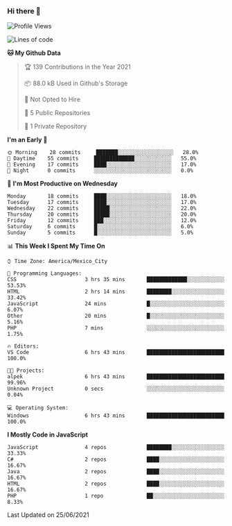 ### Hi there 👋

<!--START_SECTION:waka-->
![Profile Views](http://img.shields.io/badge/Profile%20Views-0-blue)

![Lines of code](https://img.shields.io/badge/From%20Hello%20World%20I%27ve%20Written-1.8%20million%20lines%20of%20code-blue)

**🐱 My Github Data** 

> 🏆 139 Contributions in the Year 2021
 > 
> 📦 88.0 kB Used in Github's Storage 
 > 
> 🚫 Not Opted to Hire
 > 
> 📜 5 Public Repositories 
 > 
> 🔑 1 Private Repository 
 > 
**I'm an Early 🐤** 

```text
🌞 Morning    28 commits     ███████░░░░░░░░░░░░░░░░░░   28.0% 
🌆 Daytime    55 commits     █████████████░░░░░░░░░░░░   55.0% 
🌃 Evening    17 commits     ████░░░░░░░░░░░░░░░░░░░░░   17.0% 
🌙 Night      0 commits      ░░░░░░░░░░░░░░░░░░░░░░░░░   0.0%

```
📅 **I'm Most Productive on Wednesday** 

```text
Monday       18 commits     ████░░░░░░░░░░░░░░░░░░░░░   18.0% 
Tuesday      17 commits     ████░░░░░░░░░░░░░░░░░░░░░   17.0% 
Wednesday    22 commits     █████░░░░░░░░░░░░░░░░░░░░   22.0% 
Thursday     20 commits     █████░░░░░░░░░░░░░░░░░░░░   20.0% 
Friday       12 commits     ███░░░░░░░░░░░░░░░░░░░░░░   12.0% 
Saturday     6 commits      █░░░░░░░░░░░░░░░░░░░░░░░░   6.0% 
Sunday       5 commits      █░░░░░░░░░░░░░░░░░░░░░░░░   5.0%

```


📊 **This Week I Spent My Time On** 

```text
⌚︎ Time Zone: America/Mexico_City

💬 Programming Languages: 
CSS                      3 hrs 35 mins       █████████████░░░░░░░░░░░░   53.53% 
HTML                     2 hrs 14 mins       ████████░░░░░░░░░░░░░░░░░   33.42% 
JavaScript               24 mins             █░░░░░░░░░░░░░░░░░░░░░░░░   6.07% 
Other                    20 mins             █░░░░░░░░░░░░░░░░░░░░░░░░   5.16% 
PHP                      7 mins              ░░░░░░░░░░░░░░░░░░░░░░░░░   1.75%

🔥 Editors: 
VS Code                  6 hrs 43 mins       █████████████████████████   100.0%

🐱‍💻 Projects: 
alpek                    6 hrs 43 mins       █████████████████████████   99.96% 
Unknown Project          0 secs              ░░░░░░░░░░░░░░░░░░░░░░░░░   0.04%

💻 Operating System: 
Windows                  6 hrs 43 mins       █████████████████████████   100.0%

```

**I Mostly Code in JavaScript** 

```text
JavaScript               4 repos             ████████░░░░░░░░░░░░░░░░░   33.33% 
C#                       2 repos             ████░░░░░░░░░░░░░░░░░░░░░   16.67% 
Java                     2 repos             ████░░░░░░░░░░░░░░░░░░░░░   16.67% 
HTML                     2 repos             ████░░░░░░░░░░░░░░░░░░░░░   16.67% 
PHP                      1 repo              ██░░░░░░░░░░░░░░░░░░░░░░░   8.33%

```



 Last Updated on 25/06/2021
<!--END_SECTION:waka-->

<!--
**JorgeGinez/JorgeGinez** is a ✨ _special_ ✨ repository because its `README.md` (this file) appears on your GitHub profile.

Here are some ideas to get you started:

- 🔭 I’m currently working on ...
- 🌱 I’m currently learning ...
- 👯 I’m looking to collaborate on ...
- 🤔 I’m looking for help with ...
- 💬 Ask me about ...
- 📫 How to reach me: ...
- 😄 Pronouns: ...
- ⚡ Fun fact: ...
-->
